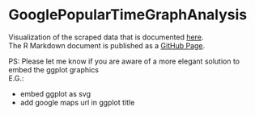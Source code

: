 # GooglePopularTimeGraphAnalysis
Visualization of the scraped data that is documented [here](https://github.com/statistikZH/monitoring_covid19/blob/master/Mobility_GooglePopularTimeGraph.md). <br>
The R Markdown document is published as a [GitHub Page](https://kalakaru.github.io/GooglePopularTimeGraphAnalysis/).

PS: Please let me know if you are aware of a more elegant solution to embed the ggplot graphics <br>
E.G.: <br>
- embed ggplot as svg <br>
- add google maps url in ggplot title <br>
